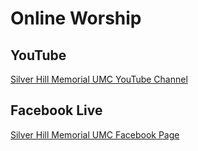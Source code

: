 # Online Worship

## YouTube

[Silver Hill Memorial UMC YouTube Channel](https://www.youtube.com/@silverhillumc5597)

## Facebook Live

[Silver Hill Memorial UMC Facebook Page](https://www.facebook.com/people/Silver-Hill-Memorial-United-Methodist-Church/100064933170104/)